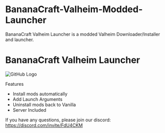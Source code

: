 # BananaCraft-Valheim-Modded-Launcher
BananaCraft Valheim Launcher is a modded Valheim Downloader/Installer and launcher.

# BananaCraft Valheim Launcher

![GitHub Logo](https://i.imgur.com/FsA2wc8.png)

Features
- Install mods automatically
- Add Launch Arguments
- Uninstall mods back to Vanilla
- Server Included

If you have any questions, please join our discord: https://discord.com/invite/FdU4CKM
